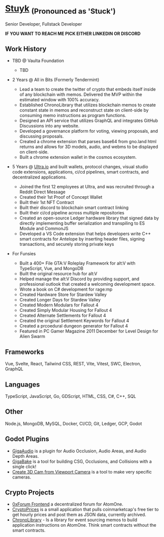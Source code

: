 # [Stuyk](https://stuyk.com/) <sub>(Pronounced as 'Stuck')</sub>

Senior Developer, Fullstack Developer

**IF YOU WANT TO REACH ME PICK EITHER LINKEDIN OR DISCORD**

## Work History

- TBD @ Vaulta Foundation
  - TBD

- 2 Years @ All in Bits (Formerly Tendermint)
  - Lead a team to create the twitter of crypto that embeds itself inside of any blockchain with memos. Delivered the MVP within the estimated window with 100% accuracy.
  - Established ChronoLibrary that utilizes blockchain memos to create constant state in memos and reconstruct state on client-side by consuming memo instructions as program functions.
  - Designed an API service that utilizes GraphQL and integrates GitHub Discussions into any website.
  - Developed a governance platform for voting, viewing proposals, and discussing proposals.
  - Created a chrome extension that parses base64 from gno.land html returns and allows for 3D models, audio, and webms to be displayed on client-side.
  - Built a chrome extension wallet in the cosmos ecosystem.

- 5 Years @ [Ultra.io](https://ultra.io) and built wallets, protocol changes, visual studio code extensions, applications, ci/cd pipelines, smart contracts, and decentralized applications.
  - Joined the first 12 employees at Ultra, and was recruited through a Reddit Direct Message
  - Created their 1st Proof of Concept Wallet
  - Built their 1st NFT Contract
  - Built their discord to blockchain smart contract linking
  - Built their ci/cd pipeline across multiple repositories
  - Created an open-source Ledger hardware library that signed data by directly implementing buffer serialization and transpiling to ES Module and CommonJS
  - Developed a VS Code extension that helps developers write C++ smart contracts for Antelope by inserting header files, signing transactions, and securely storing private keys

- For Funsies
  - Built a 400+ File GTA:V Roleplay Framework for alt:V with TypeScript, Vue, and MongoDB
  - Built the original resource hub for alt:V
  - Helped manage the alt:V Discord by providing support, and professional outlook that created a welcoming development space.
  - Wrote a book on C# development for rage:mp
  - Created Hardware Store for Stardew Valley
  - Created Longer Days for Stardew Valley
  - Created Modern Modulars for Fallout 4
  - Created Simply Modular Housing for Fallout 4
  - Created Alternate Settlements for Fallout 4
  - Created the original Settlement Keywords for Fallout 4
  - Created a prcoedural dungeon generator for Fallout 4
  - Featured in PC Gamer Magazine 2011 December for Level Design for Alien Swarm

## Frameworks
Vue, Svelte, React, Tailwind CSS, REST, Vite, Vitest, SWC, Electron, GraphQL

## Languages
TypeScript, JavaScript, Go, GDScript, HTML, CSS, C#, C++, SQL

## Other
Node.js, MongoDB, MySQL, Docker, CI/CD, Git, Ledger, GCP, Godot

## Godot Plugins

- [GigaAudio](https://github.com/Stuyk/GigaAudio-Godot) is a plugin for Audio Occlusion, Audio Areas, and Audio Depth Areas.
- [GigaBake](https://github.com/Stuyk/gigabake-godot) is a tool for building CSG, Occlusions, and Collisions with a single click!
- [Create 3D Cam from Viewport Camera](https://github.com/Stuyk/godot-create-cam-from-editor-cam) is a tool to make very specific cameras.

## Crypto Projects

- [0xForum Frontend](https://github.com/Stuyk/0x-atomone-forum-frontend) a decentralized forum for AtomOne.
- [CryptoPrices](https://github.com/Stuyk/crypto-prices) is a small application that pulls coinmarketcap's free tier to get hourly prices and post them as JSON data, currently archived.
- [ChronoLibrary](https://chronolibrary.com/) - Is a library for event sourcing memos to build application instructions on AtomOne. Think smart contracts without the smart contracts.
